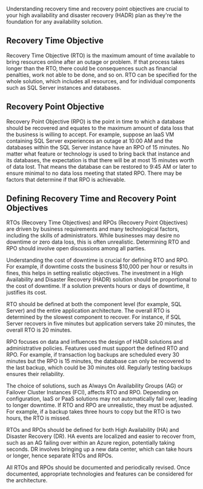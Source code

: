 Understanding recovery time and recovery point objectives are crucial to your high availability and disaster recovery (HADR) plan as they're the foundation for any availability solution.

## Recovery Time Objective

Recovery Time Objective (RTO) is the maximum amount of time available to bring resources online after an outage or problem. If that process takes longer than the RTO, there could be consequences such as financial penalties, work not able to be done, and so on. RTO can be specified for the whole solution, which includes all resources, and for individual components such as SQL Server instances and databases.

## Recovery Point Objective

Recovery Point Objective (RPO) is the point in time to which a database should be recovered and equates to the maximum amount of data loss that the business is willing to accept. For example, suppose an IaaS VM containing SQL Server experiences an outage at 10:00 AM and the databases within the SQL Server instance have an RPO of 15 minutes. No matter what feature or technology is used to bring back that instance and its databases, the expectation is that there will be at most 15 minutes worth of data lost. That means the database can be restored to 9:45 AM or later to ensure minimal to no data loss meeting that stated RPO. There may be factors that determine if that RPO is achievable.

## Defining Recovery Time and Recovery Point Objectives

RTOs (Recovery Time Objectives) and RPOs (Recovery Point Objectives) are driven by business requirements and many technological factors, including the skills of administrators. While businesses may desire no downtime or zero data loss, this is often unrealistic. Determining RTO and RPO should involve open discussions among all parties.

Understanding the cost of downtime is crucial for defining RTO and RPO. For example, if downtime costs the business $10,000 per hour or results in fines, this helps in setting realistic objectives. The investment in a High Availability and Disaster Recovery (HADR) solution should be proportional to the cost of downtime. If a solution prevents hours or days of downtime, it justifies its cost.

RTO should be defined at both the component level (for example, SQL Server) and the entire application architecture. The overall RTO is determined by the slowest component to recover. For instance, if SQL Server recovers in five minutes but application servers take 20 minutes, the overall RTO is 20 minutes.

RPO focuses on data and influences the design of HADR solutions and administrative policies. Features used must support the defined RTO and RPO. For example, if transaction log backups are scheduled every 30 minutes but the RPO is 15 minutes, the database can only be recovered to the last backup, which could be 30 minutes old. Regularly testing backups ensures their reliability.

The choice of solutions, such as Always On Availability Groups (AG) or Failover Cluster Instances (FCI), affects RTO and RPO. Depending on configuration, IaaS or PaaS solutions may not automatically fail over, leading to longer downtime. If RTO and RPO are unrealistic, they must be adjusted. For example, if a backup takes three hours to copy but the RTO is two hours, the RTO is missed.

RTOs and RPOs should be defined for both High Availability (HA) and Disaster Recovery (DR). HA events are localized and easier to recover from, such as an AG failing over within an Azure region, potentially taking seconds. DR involves bringing up a new data center, which can take hours or longer, hence separate RTOs and RPOs.

All RTOs and RPOs should be documented and periodically revised. Once documented, appropriate technologies and features can be considered for the architecture.